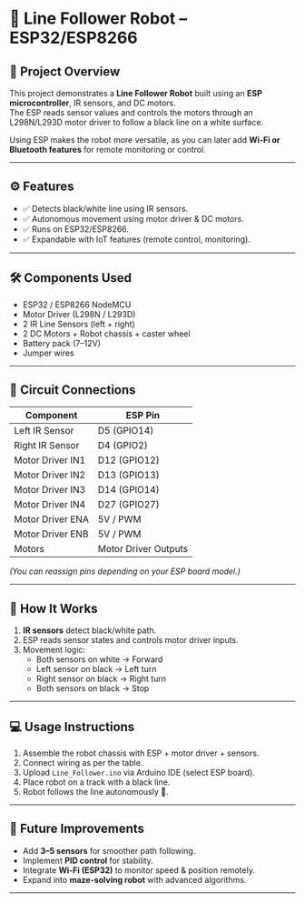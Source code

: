 # 🏁 Line Follower Robot – ESP32/ESP8266  

## 📖 Project Overview  
This project demonstrates a **Line Follower Robot** built using an **ESP microcontroller**, IR sensors, and DC motors.  
The ESP reads sensor values and controls the motors through an L298N/L293D motor driver to follow a black line on a white surface.  

Using ESP makes the robot more versatile, as you can later add **Wi-Fi or Bluetooth features** for remote monitoring or control.  

---

## ⚙️ Features  
- ✅ Detects black/white line using IR sensors.  
- ✅ Autonomous movement using motor driver & DC motors.  
- ✅ Runs on ESP32/ESP8266.  
- ✅ Expandable with IoT features (remote control, monitoring).  

---

## 🛠️ Components Used  
- ESP32 / ESP8266 NodeMCU  
- Motor Driver (L298N / L293D)  
- 2 IR Line Sensors (left + right)  
- 2 DC Motors + Robot chassis + caster wheel  
- Battery pack (7–12V)  
- Jumper wires  

---

## 🔌 Circuit Connections  

| Component        | ESP Pin |
|------------------|---------|
| Left IR Sensor   | D5 (GPIO14) |
| Right IR Sensor  | D4 (GPIO2)  |
| Motor Driver IN1 | D12 (GPIO12)|
| Motor Driver IN2 | D13 (GPIO13)|
| Motor Driver IN3 | D14 (GPIO14)|
| Motor Driver IN4 | D27 (GPIO27)|
| Motor Driver ENA | 5V / PWM    |
| Motor Driver ENB | 5V / PWM    |
| Motors           | Motor Driver Outputs |

*(You can reassign pins depending on your ESP board model.)*  

---

## 📜 How It Works  
1. **IR sensors** detect black/white path.  
2. ESP reads sensor states and controls motor driver inputs.  
3. Movement logic:  
   - Both sensors on white → Forward  
   - Left sensor on black → Left turn  
   - Right sensor on black → Right turn  
   - Both sensors on black → Stop  

---

## 💻 Usage Instructions  
1. Assemble the robot chassis with ESP + motor driver + sensors.  
2. Connect wiring as per the table.  
3. Upload `Line_Follower.ino` via Arduino IDE (select ESP board).  
4. Place robot on a track with a black line.  
5. Robot follows the line autonomously 🚗.  

---

## 🚀 Future Improvements  
- Add **3–5 sensors** for smoother path following.  
- Implement **PID control** for stability.  
- Integrate **Wi-Fi (ESP32)** to monitor speed & position remotely.  
- Expand into **maze-solving robot** with advanced algorithms.  

---
